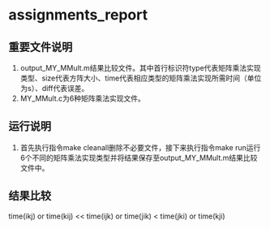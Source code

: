 # assignments_report

## 重要文件说明

1. output_MY_MMult.m结果比较文件。其中首行标识符type代表矩阵乘法实现类型、size代表方阵大小、time代表相应类型的矩阵乘法实现所需时间（单位为s）、diff代表误差。
2. MY_MMult.c为6种矩阵乘法实现文件。

## 运行说明

1. 首先执行指令make cleanall删除不必要文件，接下来执行指令make run运行6个不同的矩阵乘法实现类型并将结果保存至output_MY_MMult.m结果比较文件中。

## 结果比较

time(ikj) or time(kij) << time(ijk) or time(jik) < time(jki) or time(kji)